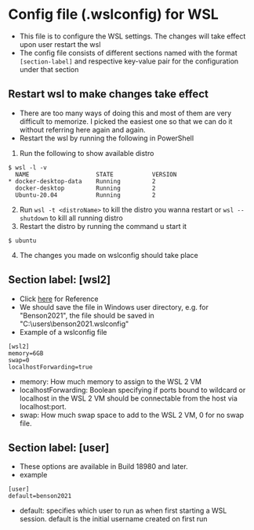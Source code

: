 # Config file (.wslconfig) for WSL

- This file is to configure the WSL settings. The changes will take effect upon user restart the wsl
- The config file consists of different sections named with the format `[section-label]` and respective key-value pair for the configuration under that section

## Restart wsl to make changes take effect

- There are too many ways of doing this and most of them are very difficult to memorize. I picked the easiest one so that we can do it without referring here again and again.
- Restart the wsl by running the following in PowerShell  
1. Run the following to show available distro
```
$ wsl -l -v
  NAME                   STATE           VERSION
* docker-desktop-data    Running         2
  docker-desktop         Running         2
  Ubuntu-20.04           Running         2
```
2. Run `wsl -t <distroName>` to kill the distro you wanna restart or `wsl --shutdown` to kill all running distro
3. Restart the distro by running the command u start it
```
$ ubuntu
```
4. The changes you made on wslconfig should take place

## Section label: [wsl2]

- Click [here](https://docs.microsoft.com/en-us/windows/wsl/wsl-config) for Reference
- We should save the file in Windows user directory, e.g. for "Benson2021", the file should be saved in "C:\users\benson2021\.wslconfig"
- Example of a wslconfig file
```
[wsl2]
memory=6GB
swap=0
localhostForwarding=true
```

- memory: How much memory to assign to the WSL 2 VM
- localhostForwarding: Boolean specifying if ports bound to wildcard or localhost in the WSL 2 VM should be connectable from the host via localhost:port.
- swap: How much swap space to add to the WSL 2 VM, 0 for no swap file.


## Section label: [user]

- These options are available in Build 18980 and later.
- example
```
[user]
default=benson2021
```
- default: specifies which user to run as when first starting a WSL session. default is the initial username created on first run
